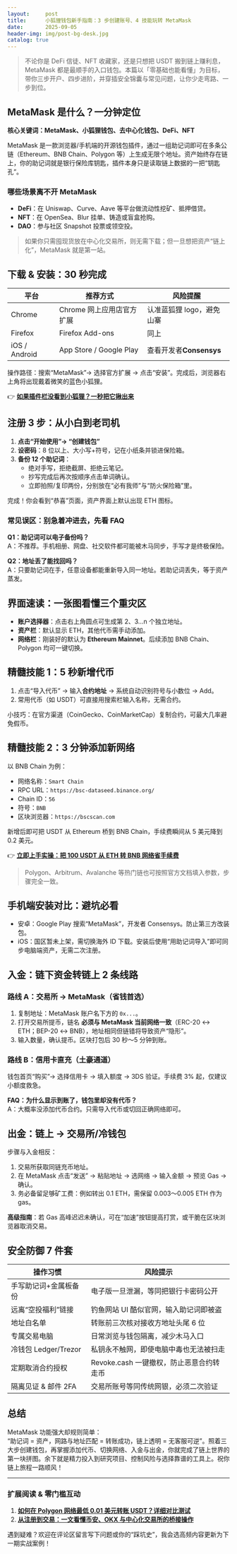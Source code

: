 ```yaml
---
layout:     post
title:      小狐狸钱包新手指南：3 步创建账号、4 技能玩转 MetaMask
date:       2025-09-05
header-img: img/post-bg-desk.jpg
catalog: true
---
```


> 不论你是 DeFi 信徒、NFT 收藏家，还是只想把 USDT 搬到链上赚利息，MetaMask 都是最顺手的入口钱包。本篇以「零基础也能看懂」为目标，带你三步开户、四步进阶，并穿插安全锦囊与常见问题，让你少走弯路、一步到位。

## MetaMask 是什么？一分钟定位

**核心关键词：MetaMask、小狐狸钱包、去中心化钱包、DeFi、NFT**

MetaMask 是一款浏览器/手机端的开源钱包插件，通过一组助记词即可在多条公链（Ethereum、BNB Chain、Polygon 等）上生成无限个地址。资产始终存在链上，你的助记词就是银行保险库钥匙，插件本身只是读取链上数据的一把“钥匙孔”。

### 哪些场景离不开 MetaMask

- **DeFi**：在 Uniswap、Curve、Aave 等平台做流动性挖矿、抵押借贷。
- **NFT**：在 OpenSea、Blur 挂单、铸造或盲盒抢购。
- **DAO**：参与社区 Snapshot 投票或领空投。

> 如果你只需囤现货放在中心化交易所，则无需下载；但一旦想把资产“链上化”，MetaMask 就是第一站。

## 下载 & 安装：30 秒完成

| 平台       | 推荐方式            | 风险提醒           |
|------------|---------------------|--------------------|
| Chrome     | Chrome 网上应用店官方扩展 | 认准蓝狐狸 logo，避免山寨 |
| Firefox    | Firefox Add-ons      | 同上               |
| iOS / Android | App Store / Google Play | 查看开发者**Consensys** |

操作路径：搜索“MetaMask”→ 选择官方扩展 → 点击“安装”。完成后，浏览器右上角将出现戴着微笑的蓝色小狐狸。

👉 [**如果插件栏没看到小狐狸？一秒把它揪出来**](https://okxdog.com/)

## 注册 3 步：从小白到老司机

1. **点击“开始使用”→ “创建钱包”**  
2. **设密码**：8 位以上、大小写+符号，记在小纸条并锁进保险箱。  
3. **备份 12 个助记词**：  
   - 绝对手写，拒绝截屏、拒绝云笔记。  
   - 抄写完成后再次按顺序点击单词确认。  
   - 立即拍照/复印两份，分别放在“必有我师”与“防火保险箱”里。

完成！你会看到“恭喜”页面，资产界面上默认出现 ETH 图标。

### 常见误区：别急着冲进去，先看 FAQ

**Q1：助记词可以电子备份吗？**  
A：不推荐。手机相册、网盘、社交软件都可能被木马同步，手写才是终极保险。

**Q2：地址丢了能找回吗？**  
A：只要助记词在手，任意设备都能重新导入同一地址。若助记词丢失，等于资产蒸发。

## 界面速读：一张图看懂三个重灾区

- **账户选择器**：点击右上角圆点可生成第 2、3…n 个独立地址。  
- **资产栏**：默认显示 ETH，其他代币需手动添加。  
- **网络栏**：刚装好的默认为 **Ethereum Mainnet**。后续添加 BNB Chain、Polygon 均可一键切换。

## 精髓技能 1：5 秒新增代币

1. 点击“导入代币” → 输入**合约地址** → 系统自动识别符号与小数位 → Add。  
2. 常用代币（如 USDT）可直接用搜索栏输入名称，无需合约。

小技巧：在官方渠道（CoinGecko、CoinMarketCap）复制合约，可最大几率避免假币。

## 精髓技能 2：3 分钟添加新网络

以 BNB Chain 为例：

- 网络名称：`Smart Chain`
- RPC URL：`https://bsc-dataseed.binance.org/`
- Chain ID：`56`
- 符号：`BNB`
- 区块浏览器：`https://bscscan.com`

新增后即可把 USDT 从 Ethereum 桥到 BNB Chain，手续费瞬间从 5 美元降到 0.2 美元。

👉 [**立即上手实操：把 100 USDT 从 ETH 转 BNB 网络省手续费**](https://okxdog.com/)

> Polygon、Arbitrum、Avalanche 等热门链也可按照官方文档填入参数，步骤完全一致。

## 手机端安装对比：避坑必看

- 安卓：Google Play 搜索“MetaMask”，开发者 Consensys。防止第三方改装包。  
- iOS：国区暂未上架，需切换海外 ID 下载。安装后使用“用助记词导入”即可同步电脑端资产，无需二次注册。

## 入金：链下资金转链上 2 条线路

### 路线 A：交易所 → MetaMask（省钱首选）

1. 复制地址：MetaMask 账户名下方的 `0x...`。  
2. 打开交易所提币，链名 **必须与 MetaMask 当前网络一致**（ERC-20 ↔ ETH；BEP-20 ↔ BNB），地址相同但链错将导致资产“隐形”。  
3. 输入数量，确认提币。区块打包后 30 秒～5 分钟到账。

### 路线 B：信用卡直充（土豪通道）

钱包首页“购买”→ 选择信用卡 → 填入额度 → 3DS 验证。手续费 3% 起，仅建议小额度救急。

**FAQ：为什么显示到账了，钱包里却没有代币？**  
A：大概率没添加代币合约。只需导入代币或切回正确网络即可。

## 出金：链上 → 交易所/冷钱包

步骤与入金相反：

1. 交易所获取同链充币地址。  
2. 在 MetaMask 点击“发送” → 粘贴地址 → 选网络 → 输入金额 → 预览 Gas → 确认。  
3. 务必备留足够矿工费：例如转出 0.1 ETH，需保留 0.003～0.005 ETH 作为 gas。

**高级指南**：若 Gas 高峰迟迟未确认，可在“加速”按钮提高打赏，或干脆在区块浏览器取消交易。

## 安全防御 7 件套

| 操作习惯                | 风险提示                                 |
|-------------------------|------------------------------------------|
| 手写助记词+金属板备份   | 电子版一旦泄漏，等同把银行卡密码公开     |
| 远离“空投福利”链接      | 钓鱼网站 UI 酷似官网，输入助记词即被盗   |
| 地址白名单              | 转账前三次核对接收方地址头尾 6 位        |
| 专属交易电脑            | 日常浏览与钱包隔离，减少木马入口         |
| 冷钱包 Ledger/Trezor    | 私钥永不触网，即使电脑中毒也无法被扫走   |
| 定期取消合约授权        | Revoke.cash 一键撤权，防止恶意合约转走币 |
| 隔离见证 & 邮件 2FA     | 交易所账号等同传统网银，必须二次验证     |

## 总结

MetaMask 功能强大却规则简单：  
“助记词 = 资产，网路与地址匹配 = 转账成功，链上透明 = 无客服可逆”。照着三大步创建钱包，再掌握添加代币、切换网络、入金与出金，你就完成了链上世界的第一块拼图。余下就是精力投入到研究项目、控制风险与选择靠谱的工具上。祝你链上旅程一路顺风！

---

### 扩展阅读 & 零门槛互动

1. **[如何在 Polygon 网络最低 0.01 美元转账 USDT？详细对比测试](https://okxdog.com/)**  
2. **[从注册到交易：一文看懂币安、OKX 与中心化交易所的桥接操作](https://okxdog.com/)**

遇到疑难？欢迎在评论区留言写下问题或你的“踩坑史”，我会选高频内容更新为下一期实战案例！